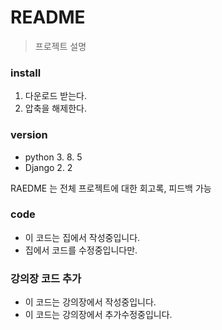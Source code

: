 # README
> 프로젝트 설명

### install
1. 다운로드 받는다.
2. 압축을 해제한다. 

### version
- python 3. 8. 5
- Django 2. 2

 RAEDME 는 전체 프로젝트에 대한 회고록, 피드백 가능


 ### code
- 이 코드는 집에서 작성중입니다.
- 집에서 코드를 수정중입니다만.

### 강의장 코드 추가 
- 이 코드는 강의장에서 작성중입니다.
- 이 코드는 강의장에서 추가수정중입니다. 
